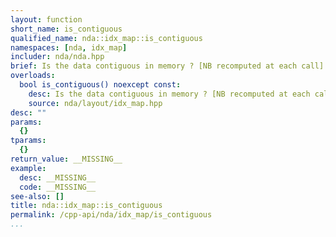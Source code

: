 ```yaml
---
layout: function
short_name: is_contiguous
qualified_name: nda::idx_map::is_contiguous
namespaces: [nda, idx_map]
includer: nda/nda.hpp
brief: Is the data contiguous in memory ? [NB recomputed at each call]
overloads:
  bool is_contiguous() noexcept const:
    desc: Is the data contiguous in memory ? [NB recomputed at each call]
    source: nda/layout/idx_map.hpp
desc: ""
params:
  {}
tparams:
  {}
return_value: __MISSING__
example:
  desc: __MISSING__
  code: __MISSING__
see-also: []
title: nda::idx_map::is_contiguous
permalink: /cpp-api/nda/idx_map/is_contiguous
...
```


